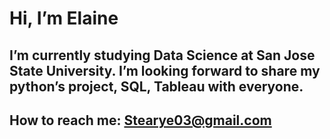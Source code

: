 # Hi, I’m Elaine
## I’m currently studying Data Science at San Jose State University. I’m looking forward to share my python’s project, SQL, Tableau with everyone.
## How to reach me: Stearye03@gmail.com

